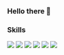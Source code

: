### Hello there 👋

<!--
**ZbonaL/ZbonaL** is a ✨ _special_ ✨ repository because its `README.md` (this file) appears on your GitHub profile.

- 🌱 I’m currently learning devops tools like Kubernetes, Docker etc.
- 💬 Ask me about: Warhammer lore
- 📫 How to reach me: My email or 
- ⚡ Fun fact: I enjoy reading Warhammer 40k lore in my spare time.
-->

### Skills
 <img src='https://img.shields.io/badge/-HTML-blue'> <img src='https://img.shields.io/badge/-CSS-brightgreen'> <img src='https://img.shields.io/badge/-JavaScript-orange'>   <img src='https://img.shields.io/badge/-Python-success'> <img src='https://img.shields.io/badge/-Java-F8981D'> <img src='https://img.shields.io/badge/-C++-00599C'>
